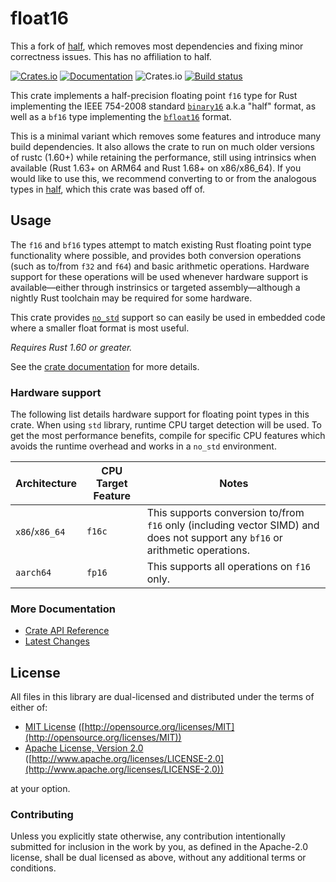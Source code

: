 # float16

This a fork of [half](https://crates.io/crates/half/), which removes most dependencies and fixing minor correctness issues. This has no affiliation to half.

[![Crates.io](https://img.shields.io/crates/v/float16.svg)](https://crates.io/crates/float16/) [![Documentation](https://docs.rs/float16/badge.svg)](https://docs.rs/float16/) ![Crates.io](https://img.shields.io/crates/l/half) [![Build status](https://github.com/Alexhuszagh/float16/actions/workflows/rust.yml/badge.svg?branch=main&event=push)](https://github.com/Alexhuszagh/float16/actions/workflows/rust.yml)

This crate implements a half-precision floating point `f16` type for Rust implementing the IEEE 754-2008 standard [`binary16`](https://en.wikipedia.org/wiki/Half-precision_floating-point_format) a.k.a "half" format, as well as a `bf16` type implementing the [`bfloat16`](https://en.wikipedia.org/wiki/Bfloat16_floating-point_format) format.

This is a minimal variant which removes some features and introduce many build dependencies. It also allows the crate to run on much older versions of rustc (1.60+) while retaining the performance, still using intrinsics when available (Rust 1.63+ on ARM64 and Rust 1.68+ on x86/x86_64). If you would like to use this, we recommend converting to or from the analogous types in [half](https://crates.io/crates/half), which this crate was based off of.

## Usage

The `f16` and `bf16` types attempt to match existing Rust floating point type functionality where possible, and provides both conversion operations (such as to/from `f32` and `f64`) and basic arithmetic operations. Hardware support for these operations will be used whenever hardware support is available—either through instrinsics or targeted assembly—although a nightly Rust toolchain may be required for some hardware.

This crate provides [`no_std`](https://rust-embedded.github.io/book/intro/no-std.html) support so can easily be used in embedded code where a smaller float format is most useful.

*Requires Rust 1.60 or greater.*

See the [crate documentation](https://docs.rs/float16/) for more details.

### Hardware support

The following list details hardware support for floating point types in this crate. When using `std`
library, runtime CPU target detection will be used. To get the most performance benefits, compile
for specific CPU features which avoids the runtime overhead and works in a `no_std` environment.

| Architecture | CPU Target Feature | Notes |
| ------------ | ------------------ | ----- |
| `x86`/`x86_64` | `f16c` | This supports conversion to/from `f16` only (including vector SIMD) and does not support any `bf16` or arithmetic operations. |
| `aarch64` | `fp16` | This supports all operations on `f16` only. |

### More Documentation

- [Crate API Reference](https://docs.rs/float16/)
- [Latest Changes](CHANGELOG.md)

## License

All files in this library are dual-licensed and distributed under the terms of either of:

- [MIT License](LICENSE-MIT)
  ([http://opensource.org/licenses/MIT](http://opensource.org/licenses/MIT))
- [Apache License, Version 2.0](LICENSE-APACHE)
  ([http://www.apache.org/licenses/LICENSE-2.0](http://www.apache.org/licenses/LICENSE-2.0))

at your option.

### Contributing

Unless you explicitly state otherwise, any contribution intentionally submitted for inclusion in the work by you, as defined in the Apache-2.0 license, shall be dual licensed as above, without any additional terms or conditions.
